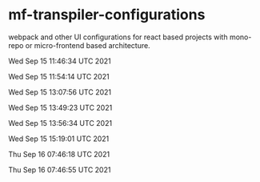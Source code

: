 # mf-transpiler-configurations


webpack and other UI configurations for react based projects with mono-repo or micro-frontend based architecture.


Wed Sep 15 11:46:34 UTC 2021

Wed Sep 15 11:54:14 UTC 2021

Wed Sep 15 13:07:56 UTC 2021

Wed Sep 15 13:49:23 UTC 2021

Wed Sep 15 13:56:34 UTC 2021

Wed Sep 15 15:19:01 UTC 2021

Thu Sep 16 07:46:18 UTC 2021

Thu Sep 16 07:46:55 UTC 2021